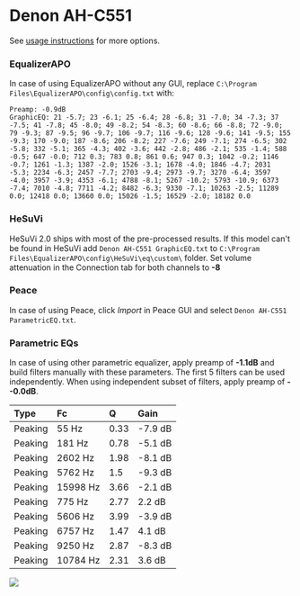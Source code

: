 # Denon AH-C551
See [usage instructions](https://github.com/jaakkopasanen/AutoEq#usage) for more options.

### EqualizerAPO
In case of using EqualizerAPO without any GUI, replace `C:\Program Files\EqualizerAPO\config\config.txt`
with:
```
Preamp: -0.9dB
GraphicEQ: 21 -5.7; 23 -6.1; 25 -6.4; 28 -6.8; 31 -7.0; 34 -7.3; 37 -7.5; 41 -7.8; 45 -8.0; 49 -8.2; 54 -8.3; 60 -8.6; 66 -8.8; 72 -9.0; 79 -9.3; 87 -9.5; 96 -9.7; 106 -9.7; 116 -9.6; 128 -9.6; 141 -9.5; 155 -9.3; 170 -9.0; 187 -8.6; 206 -8.2; 227 -7.6; 249 -7.1; 274 -6.5; 302 -5.8; 332 -5.1; 365 -4.3; 402 -3.6; 442 -2.8; 486 -2.1; 535 -1.4; 588 -0.5; 647 -0.0; 712 0.3; 783 0.8; 861 0.6; 947 0.3; 1042 -0.2; 1146 -0.7; 1261 -1.3; 1387 -2.0; 1526 -3.1; 1678 -4.0; 1846 -4.7; 2031 -5.3; 2234 -6.3; 2457 -7.7; 2703 -9.4; 2973 -9.7; 3270 -6.4; 3597 -4.0; 3957 -3.9; 4353 -6.1; 4788 -8.1; 5267 -10.2; 5793 -10.9; 6373 -7.4; 7010 -4.8; 7711 -4.2; 8482 -6.3; 9330 -7.1; 10263 -2.5; 11289 0.0; 12418 0.0; 13660 0.0; 15026 -1.5; 16529 -2.0; 18182 0.0
```

### HeSuVi
HeSuVi 2.0 ships with most of the pre-processed results. If this model can't be found in HeSuVi add
`Denon AH-C551 GraphicEQ.txt` to `C:\Program Files\EqualizerAPO\config\HeSuVi\eq\custom\` folder.
Set volume attenuation in the Connection tab for both channels to **-8**

### Peace
In case of using Peace, click *Import* in Peace GUI and select `Denon AH-C551 ParametricEQ.txt`.

### Parametric EQs
In case of using other parametric equalizer, apply preamp of **-1.1dB** and build filters manually
with these parameters. The first 5 filters can be used independently.
When using independent subset of filters, apply preamp of **--0.0dB**.

| Type    | Fc       |    Q | Gain    |
|:--------|:---------|:-----|:--------|
| Peaking | 55 Hz    | 0.33 | -7.9 dB |
| Peaking | 181 Hz   | 0.78 | -5.1 dB |
| Peaking | 2602 Hz  | 1.98 | -8.1 dB |
| Peaking | 5762 Hz  | 1.5  | -9.3 dB |
| Peaking | 15998 Hz | 3.66 | -2.1 dB |
| Peaking | 775 Hz   | 2.77 | 2.2 dB  |
| Peaking | 5606 Hz  | 3.99 | -3.9 dB |
| Peaking | 6757 Hz  | 1.47 | 4.1 dB  |
| Peaking | 9250 Hz  | 2.87 | -8.3 dB |
| Peaking | 10784 Hz | 2.31 | 3.6 dB  |

![](https://raw.githubusercontent.com/jaakkopasanen/AutoEq/master/results/innerfidelity/sbaf-serious/Denon%20AH-C551/Denon%20AH-C551.png)